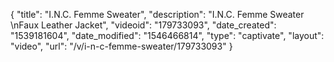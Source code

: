 {
    "title": "I.N.C. Femme Sweater",
    "description": "I.N.C. Femme Sweater \nFaux Leather Jacket",
    "videoid": "179733093",
    "date_created": "1539181604",
    "date_modified": "1546466814",
    "type": "captivate",
    "layout": "video",
    "url": "\/v\/i-n-c-femme-sweater\/179733093"
}